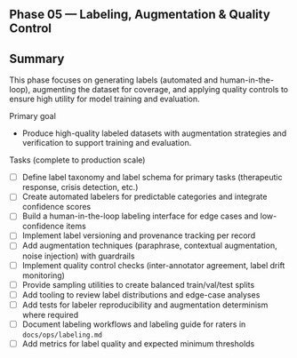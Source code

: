 ## Phase 05 — Labeling, Augmentation & Quality Control

Summary
-------
This phase focuses on generating labels (automated and human-in-the-loop), augmenting the dataset for coverage, and applying quality controls to ensure high utility for model training and evaluation.

Primary goal
- Produce high-quality labeled datasets with augmentation strategies and verification to support training and evaluation.

Tasks (complete to production scale)
- [ ] Define label taxonomy and label schema for primary tasks (therapeutic response, crisis detection, etc.)
- [ ] Create automated labelers for predictable categories and integrate confidence scores
- [ ] Build a human-in-the-loop labeling interface for edge cases and low-confidence items
- [ ] Implement label versioning and provenance tracking per record
- [ ] Add augmentation techniques (paraphrase, contextual augmentation, noise injection) with guardrails
- [ ] Implement quality control checks (inter-annotator agreement, label drift monitoring)
- [ ] Provide sampling utilities to create balanced train/val/test splits
- [ ] Add tooling to review label distributions and edge-case analyses
- [ ] Add tests for labeler reproducibility and augmentation determinism where required
- [ ] Document labeling workflows and labeling guide for raters in `docs/ops/labeling.md`
- [ ] Add metrics for label quality and expected minimum thresholds
